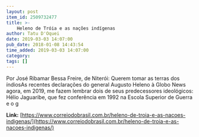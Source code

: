 ```yaml
---
layout: post
item_id: 2509732477
title: >-
    Heleno de Tróia e as nações indígenas
author: Tatu D'Oquei
date: 2019-03-03 14:07:00
pub_date: 2018-01-08 14:43:54
time_added: 2019-03-03 14:07:00
category: 
tags: []
---
```


Por José Ribamar Bessa Freire, de Niterói: Querem tomar as terras dos índiosAs recentes declarações do general Augusto Heleno à Globo News agora, em 2019, me fazem lembrar dois de seus predecessores ideológicos: Hélio Jaguaribe, que fez conferência em 1992 na Escola Superior de Guerra e o g

**Link:** [https://www.correiodobrasil.com.br/heleno-de-troia-e-as-nacoes-indigenas/](https://www.correiodobrasil.com.br/heleno-de-troia-e-as-nacoes-indigenas/)

